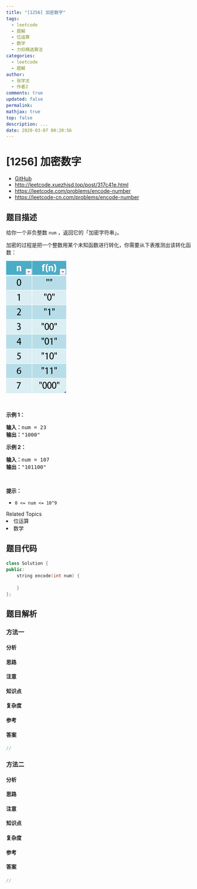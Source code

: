 ```yaml
---
title: "[1256] 加密数字"
tags:
  - leetcode
  - 题解
  - 位运算
  - 数学
  - 力扣精选算法
categories:
  - leetcode
  - 题解
author:
  - 张学志
  - 作者2
comments: true
updated: false
permalink:
mathjax: true
top: false
description: ...
date: 2020-03-07 00:20:56
---
```



# [1256] 加密数字
* [GitHub](https://github.com/algoboy101/LeetCodeCrowdsource/tree/master/_posts/QA/%5B1256%5D%20%E5%8A%A0%E5%AF%86%E6%95%B0%E5%AD%97.md)
* http://leetcode.xuezhisd.top/post/317c41e.html
* https://leetcode.com/problems/encode-number
* https://leetcode-cn.com/problems/encode-number


## 题目描述

<p>给你一个非负整数 <code>num</code> ，返回它的「加密字符串」。</p>

<p>加密的过程是把一个整数用某个未知函数进行转化，你需要从下表推测出该转化函数：</p>

<p><img alt="" src="https://raw.githubusercontent.com/algoboy101/LeetCodeCrowdsource/master/imgs/encode_number.png" style="height: 360px; width: 164px;"></p>

<p>&nbsp;</p>

<p><strong>示例 1：</strong></p>

<pre><strong>输入：</strong>num = 23
<strong>输出：</strong>&quot;1000&quot;
</pre>

<p><strong>示例 2：</strong></p>

<pre><strong>输入：</strong>num = 107
<strong>输出：</strong>&quot;101100&quot;
</pre>

<p>&nbsp;</p>

<p><strong>提示：</strong></p>

<ul>
	<li><code>0 &lt;= num &lt;= 10^9</code></li>
</ul>
<div><div>Related Topics</div><div><li>位运算</li><li>数学</li></div></div>


## 题目代码

```cpp
class Solution {
public:
    string encode(int num) {

    }
};
```


## 题目解析


### 方法一

#### 分析

#### 思路

#### 注意

#### 知识点

#### 复杂度

#### 参考

#### 答案

```cpp
//
```


### 方法二

#### 分析

#### 思路

#### 注意

#### 知识点

#### 复杂度

#### 参考

#### 答案

```cpp
//
```



